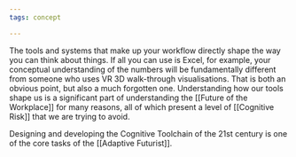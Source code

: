```yaml
---
tags: concept

---
```


The tools and systems that make up your workflow directly shape the way you can think about things. If all you can use is Excel, for example, your conceptual understanding of the numbers will be fundamentally different from someone who uses VR 3D walk-through visualisations. That is both an obvious point, but also a much forgotten one. Understanding how our tools shape us is a significant part of understanding the [[Future of the Workplace]] for many reasons, all of which present a level of [[Cognitive Risk]] that we are trying to avoid.

Designing and developing the Cognitive Toolchain of the 21st century is one of the core tasks of the [[Adaptive Futurist]].